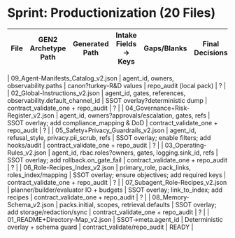 # Sprint: Productionization (20 Files)

| File | GEN2 Archetype Path | Generated Path | Intake Fields → Keys | Gaps/Blanks | Final Decisions | Tests/Checks | Status |
| - | - | - | - | - | - | - | - |

| 09_Agent-Manifests_Catalog_v2.json | agent_id, owners, observability.paths | canon?turkey-R&D values | repo_audit (local pack) | ? |
| 02_Global-Instructions_v2.json | agent_id, gates, references, observability.default_channel_id | SSOT overlay?deterministic dump | contract_validate_one + repo_audit | ? |
| 04_Governance+Risk-Register_v2.json | agent_id, owners?approvals/escalation, gates, refs | SSOT overlay; add compliance_mapping & DoD | contract_validate_one + repo_audit | ? |
| 05_Safety+Privacy_Guardrails_v2.json | agent_id, refusal_style, privacy.pii_scrub, refs | SSOT overlay; enable filters; add hooks/audit | contract_validate_one + repo_audit | ? |
| 03_Operating-Rules_v2.json | agent_id, rbac.roles?owners, gates, logging.sink_id, refs | SSOT overlay; add rollback.on_gate_fail | contract_validate_one + repo_audit | ? |
| 06_Role-Recipes_Index_v2.json | primary_role, pack_links, roles_index/mapping | SSOT overlay; ensure objectives; add required keys | contract_validate_one + repo_audit | ? |
| 07_Subagent_Role-Recipes_v2.json | planner/builder/evaluator IO + budgets | SSOT overlay; link_to_index; add recipes | contract_validate_one + repo_audit | ? |
| 08_Memory-Schema_v2.json | packs.initial, scopes, retrieval.defaults | SSOT overlay; add storage/redaction/sync | contract_validate_one + repo_audit | ? |
| 01_README+Directory-Map_v2.json | SSOT→meta.agent_id | Deterministic overlay + schema guard | contract_validate/repo_audit | READY |
